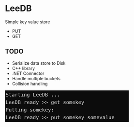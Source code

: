 # LeeDB

Simple key value store

- PUT <KEY> <VALUE>
- GET <KEY> <VALUE>

## TODO

- Serialize data store to Disk
- C++ library
- .NET Connector
- Handle multiple buckets
- Collision handling

![](screenshot.jpg)
